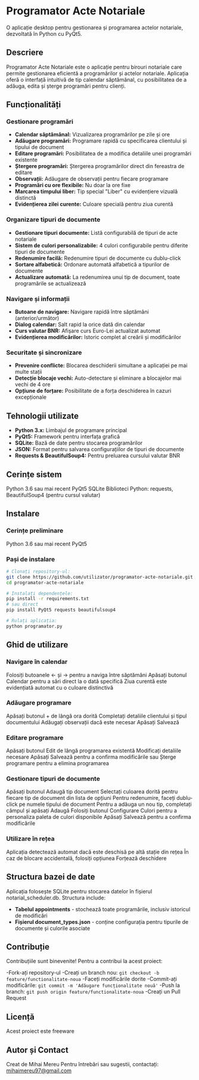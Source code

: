 # Programator Acte Notariale

O aplicație desktop pentru gestionarea și programarea actelor notariale, dezvoltată în Python
cu PyQt5.

## Descriere
Programator Acte Notariale este o aplicație pentru birouri notariale care permite gestionarea eficientă a programărilor și actelor notariale. Aplicația oferă o interfață intuitivă de tip calendar săptămânal, cu posibilitatea de a adăuga, edita și șterge programări pentru clienți.

## Funcționalități

### Gestionare programări

- **Calendar săptămânal:** Vizualizarea programărilor pe zile și ore
- **Adăugare programări:** Programare rapidă cu specificarea clientului și tipului de document
- **Editare programări:** Posibilitatea de a modifica detaliile unei programări existente
- **Ștergere programări:** Ștergerea programărilor direct din fereastra de editare
- **Observații:** Adăugare de observații pentru fiecare programare
- **Programări cu ore flexibile:** Nu doar la ore fixe
- **Marcarea timpului liber:** Tip special "Liber" cu evidențiere vizuală distinctă
- **Evidențierea zilei curente:** Culoare specială pentru ziua curentă

### Organizare tipuri de documente

- **Gestionare tipuri documente:** Listă configurabilă de tipuri de acte notariale
- **Sistem de culori personalizabile:** 4 culori configurabile pentru diferite tipuri de documente
- **Redenumire facilă:** Redenumire tipuri de documente cu dublu-click
- **Sortare alfabetică:** Ordonare automată alfabetică a tipurilor de documente
- **Actualizare automată:** La redenumirea unui tip de document, toate programările se actualizează

### Navigare și informații

- **Butoane de navigare:** Navigare rapidă între săptămâni (anterior/următor)
- **Dialog calendar:** Salt rapid la orice dată din calendar
- **Curs valutar BNR:** Afișare curs Euro-Lei actualizat automat
- **Evidențierea modificărilor:** Istoric complet al creării și modificărilor

### Securitate și sincronizare

- **Prevenire conflicte:** Blocarea deschiderii simultane a aplicației pe mai multe stații
- **Detecție blocaje vechi:** Auto-detectare și eliminare a blocajelor mai vechi de 4 ore
- **Opțiune de forțare:** Posibilitate de a forța deschiderea în cazuri excepționale

## Tehnologii utilizate

- **Python 3.x:** Limbajul de programare principal
- **PyQt5:** Framework pentru interfața grafică
- **SQLite:** Bază de date pentru stocarea programărilor
- **JSON:** Format pentru salvarea configurațiilor de tipuri de documente
- **Requests & BeautifulSoup4:** Pentru preluarea cursului valutar BNR

## Cerințe sistem

Python 3.6 sau mai recent
PyQt5
SQLite
Biblioteci Python: requests, BeautifulSoup4 (pentru cursul valutar)

## Instalare

### Cerințe preliminare

Python 3.6 sau mai recent
PyQt5

### Pași de instalare
```bash
# Clonați repository-ul:
git clone https://github.com/utilizator/programator-acte-notariale.git
cd programator-acte-notariale

# Instalați dependențele:
pip install -r requirements.txt
# sau direct
pip install PyQt5 requests beautifulsoup4

# Rulați aplicația:
python programator.py
```

## Ghid de utilizare

### Navigare în calendar

Folosiți butoanele ← și → pentru a naviga între săptămâni
Apăsați butonul Calendar pentru a sări direct la o dată specifică
Ziua curentă este evidențiată automat cu o culoare distinctivă

### Adăugare programare

Apăsați butonul + de lângă ora dorită
Completați detaliile clientului și tipul documentului
Adăugați observații dacă este necesar
Apăsați Salvează

### Editare programare

Apăsați butonul Edit de lângă programarea existentă
Modificați detaliile necesare
Apăsați Salvează pentru a confirma modificările sau Șterge programare pentru a elimina programarea

### Gestionare tipuri de documente

Apăsați butonul Adaugă tip document
Selectați culoarea dorită pentru fiecare tip de document din lista de opțiuni
Pentru redenumire, faceți dublu-click pe numele tipului de document
Pentru a adăuga un nou tip, completați câmpul și apăsați Adaugă
Folosiți butonul Configurare Culori pentru a personaliza paleta de culori disponibile
Apăsați Salvează pentru a confirma modificările

### Utilizare în rețea

Aplicația detectează automat dacă este deschisă pe altă stație din rețea
În caz de blocare accidentală, folosiți opțiunea Forțează deschidere

## Structura bazei de date
Aplicația folosește SQLite pentru stocarea datelor în fișierul notarial_scheduler.db. Structura include:

- **Tabelul appointments** - stochează toate programările, inclusiv istoricul de modificări
- **Fișierul document_types.json** - conține configurația pentru tipurile de documente și culorile asociate

## Contribuție
Contribuțiile sunt binevenite! Pentru a contribui la acest proiect:

-Fork-ați repository-ul
-Creați un branch nou: `git checkout -b feature/functionalitate-noua`
-Faceți modificările dorite
-Commit-ați modificările: `git commit -m 'Adăugare funcționalitate nouă'`
-Push la branch: `git push origin feature/functionalitate-noua`
-Creați un Pull Request

## Licență
Acest proiect este freeware

## Autor și Contact
Creat de Mihai Mereu
Pentru întrebări sau sugestii, contactați: mihaimereu97@gmail.com
